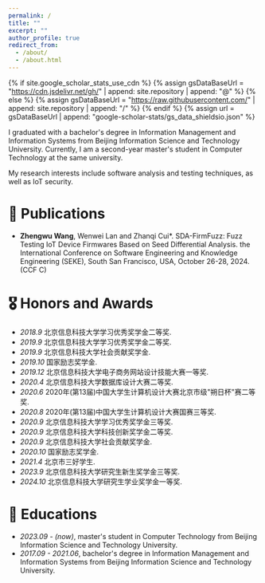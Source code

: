 ```yaml
---
permalink: /
title: ""
excerpt: ""
author_profile: true
redirect_from: 
  - /about/
  - /about.html
---
```


{% if site.google_scholar_stats_use_cdn %}
{% assign gsDataBaseUrl = "https://cdn.jsdelivr.net/gh/" | append: site.repository | append: "@" %}
{% else %}
{% assign gsDataBaseUrl = "https://raw.githubusercontent.com/" | append: site.repository | append: "/" %}
{% endif %}
{% assign url = gsDataBaseUrl | append: "google-scholar-stats/gs_data_shieldsio.json" %}

<span class='anchor' id='about-me'></span>

I graduated with a bachelor's degree in Information Management and Information Systems from Beijing Information Science and Technology University. Currently, I am a second-year master's student in Computer Technology at the same university. 

My research interests include software analysis and testing techniques, as well as IoT security.


# 📝 Publications 
- **Zhengwu Wang**, Wenwei Lan and Zhanqi Cui*. SDA-FirmFuzz: Fuzz Testing IoT Device Firmwares Based on Seed Differential Analysis. the International Conference on Software Engineering and Knowledge Engineering (SEKE), South San Francisco, USA, October 26-28, 2024. (CCF C)


# 🎖 Honors and Awards
- *2018.9* 北京信息科技大学学习优秀奖学金二等奖.
- *2019.9* 北京信息科技大学学习优秀奖学金二等奖.
- *2019.9* 北京信息科技大学社会贡献奖学金.
- *2019.10* 国家励志奖学金.
- *2019.12* 北京信息科技大学电子商务网站设计技能大赛一等奖.
- *2020.4* 北京信息科技大学数据库设计大赛二等奖.
- *2020.6* 2020年(第13届)中国大学生计算机设计大赛北京市级"朔日杯"赛二等奖.
- *2020.8* 2020年(第13届)中国大学生计算机设计大赛国赛三等奖.
- *2020.9* 北京信息科技大学学习优秀奖学金三等奖.
- *2020.9* 北京信息科技大学科技创新奖学金二等奖.
- *2020.9* 北京信息科技大学社会贡献奖学金.
- *2020.10* 国家励志奖学金.
- *2021.4* 北京市三好学生.
- *2023.9* 北京信息科技大学研究生新生奖学金三等奖. 
- *2024.10* 北京信息科技大学研究生学业奖学金一等奖. 

# 📖 Educations
- *2023.09 - (now)*, master's student in Computer Technology from Beijing Information Science and Technology University. 
- *2017.09 - 2021.06*, bachelor's degree in Information Management and Information Systems from Beijing Information Science and Technology University. 
